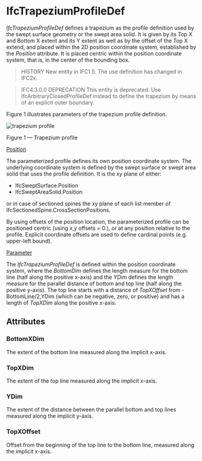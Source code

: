 # IfcTrapeziumProfileDef

_IfcTrapeziumProfileDef_ defines a trapezium as the profile definition used by the swept surface geometry or the swept area solid. It is given by its Top X and Bottom X extent and its Y extent as well as by the offset of the Top X extend, and placed within the 2D position coordinate system, established by the _Position_ attribute. It is placed centric within the position coordinate system, that is, in the center of the bounding box.<!-- end of definition -->

> HISTORY New entity in IFC1.5. The use definition has changed in IFC2x.

> IFC4.3.0.0 DEPRECATION This entity is deprecated. Use IfcArbitraryClosedProfileDef instead to define the trapezium by means of an explicit outer boundary.

Figure 1 illustrates parameters of the trapezium profile definition.

![trapezium profile](../../../../figures/ifctrapeziumprofiledef-layout1.gif)

Figure 1 — Trapezium profile

<u>Position</u>

The parameterized profile defines its own position coordinate system. The underlying coordinate system is defined by the swept surface or swept area solid that uses the profile definition. It is the xy plane of either:

 * IfcSweptSurface.Position
 * IfcSweptAreaSolid.Position

or in case of sectioned spines the xy plane of each list member of IfcSectionedSpine.CrossSectionPositions.

By using offsets of the position location, the parameterized profile
can be positioned centric (using x,y offsets = 0.), or at any position
relative to the profile. Explicit coordinate offsets are used to define
cardinal points (e.g. upper-left bound).

<u>Parameter</u>

The <em>IfcTrapeziumProfileDef</em> is defined within the position coordinate system, where the <em>BottomDim</em> defines the length measure for the bottom line (half along the positive x-axis) and the <em>YDim</em> defines the length measure for the parallel distance of bottom and top line (half along the positive y-axis). The top line starts with a distance of <em>TopXOffset</em> from -BottomLine/2,YDim (which can be negative, zero, or positive) and has a length of <em>TopXDim</em> along the positive x-axis.


## Attributes

### BottomXDim
The extent of the bottom line measured along the implicit x-axis.

### TopXDim
The extent of the top line measured along the implicit x-axis.

### YDim
The extent of the distance between the parallel bottom and top lines measured along the implicit y-axis.

### TopXOffset
Offset from the beginning of the top line to the bottom line, measured along the implicit x-axis.
